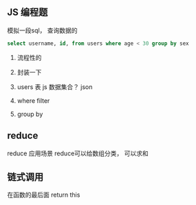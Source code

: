 ## JS 编程题
模拟一段sql， 查询数据的
```sql
select username, id, from users where age < 30 group by sex

```
1. 流程性的
2. 封装一下



 1. users 表
 js 数据集合？
 json

 2. where
 filter 
 3. group by 

 ## reduce
 reduce 应用场景 
 reduce可以给数组分类， 可以求和

 ## 链式调用
 在函数的最后面 return this
